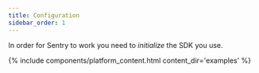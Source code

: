 ```yaml
---
title: Configuration
sidebar_order: 1
---
```


In order for Sentry to work you need to _initialize_ the SDK you use.

{% include components/platform_content.html content_dir='examples' %}

